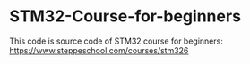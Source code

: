 # STM32-Course-for-beginners
This code is source code of STM32 course for beginners: https://www.steppeschool.com/courses/stm326
